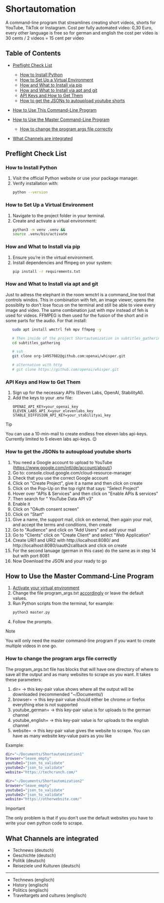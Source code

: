 # Shortautomation

A command-line program that streamlines creating short videos, shorts for YouTube, TikTok or Instagram.
Cost per fully automated video: 0,30 Euro, every other language is free so for german and english the cost per video is 30 cents / 2 videos = 15 cent per video

## Table of Contents
- [Preflight Check List](#preflight-check-list)
  - [How to Install Python](#how-to-install-python)
  - [How to Set Up a Virtual Environment](#how-to-set-up-a-virtual-environment)
  - [How and What to Install via pip](#how-and-what-to-install-via-pip)
  - [How and What to Install via apt and git](#how-and-what-to-install-via-apt-and-git)
  - [API Keys and How to Get Them](#api-keys-and-how-to-get-them)
  - [How to get the JSONs to autoupload youtube shorts](#How-to-get-the-JSONs-to-autoupload-youtube-shorts)

- [How to Use This Command-Line Program](#how-to-use-this-command-line-program)

- [How to Use the Master Command-Line Program](#how-to-use-the-master-command-line-program)
   - [How to change the program args file correctly](#how-to-change-the-program-args-file-correctly)

- [What Channels are integrated](#what-channels-are-integrated)


## Preflight Check List

### How to Install Python
1. Visit the official Python website or use your package manager.  
2. Verify installation with:  
   ```bash
   python --version
   ```


### How to Set Up a Virtual Environment
1. Navigate to the project folder in your terminal.  
2. Create and activate a virtual environment:  
   ```bash
   python3 -m venv .venv &&
   source .venv/bin/activate
   ```

### How and What to Install via pip
1. Ensure you’re in the virtual environment.  
2. Install dependencies and ffmpeg on your system:  
   ```bash
   pip install -r requirements.txt
   ```

### How and What to Install via apt and git
Just to adress the elephant in the room wmctrl is a command_line tool that controls windos.
This in combination with feh, an image viewer, opens the possiblity to don't lose focus on the terminal and still be able to view every image and video.
The same combination just with mpv instead of feh is used for videos.
FFMPEG is then used for the fusion of the short and in some parts for the audio.
For that install:
```bash
   sudo apt install wmctrl feh mpv ffmpeg -y

   # Then inside of the project Shortautomization in subtitles_gathering clone openai-whisper with http or ssh
   cd subtitles_gathering

   # ssh
   git clone org-14957082@github.com:openai/whisper.git

   # alternative with http
   # git clone https://github.com/openai/whisper.git
```

### API Keys and How to Get Them
1. Sign up for the necessary APIs (Eleven Labs, OpenAI, StabilityAI).  
2. Add the keys to your .env file:
   ```
   OPENAI_API_KEY=your_openai_key
   ELEVEN_LABS_API_X=your_elevenlabs_key
   STABLE_DIFFUSION_API_KEY=your_stabilityai_key
   ```
> [!TIP]
> You can use a 10-min-mail to create endless free eleven labs api-keys. Currently limited to 5 eleven labs api-keys. 😉


### How to get the JSONs to autoupload youtube shorts
1. You need a Google account to upload to YouTube (https://www.google.com/intl/de/account/about/)
2. Go to: console.cloud.google.com/cloud-resource-manager
3. Check that you use the correct Google account
4. Click on "Create Project", give it a name and then click on create
5. Click on the Pop-Up on the top right that says: "Select Project"
6. Hover over "APIs & Services" and then click on "Enable APIs & services"
7. Then search for " YouTube Data API v3"
8. Enable it
9. Click on "OAuth consent screen"
10. Click on "Start"
11. Give a name, the support mail, click on external, then again your mail, and accept the terms and conditions, then create
12. Go to "Audience" and click on "Add Users" and add your mail
13. Go to "Clients" click on "Create Client" and select "Web Application"
14. Create URI1 and URI2 with http://localhost:8080/ and http://localhost:8080/oauth2callback and click on create
15. For the second lanuage (german in this case) do the same as in step 14 but with port 8081
15. Now Download the JSON and your ready to go


## How to Use the Master Command-Line Program
1. [Activate your virtual environment](#how-to-set-up-a-virtual-environment)
2. Change the file program_args.txt [accordingly](#how-to-change-the-program-args-file-correctly) or leave the default values.
3. Run Python scripts from the terminal, for example:  
   ```bash
   python3 master.py
   ```
4. Follow the prompts.

> [!NOTE]
> You will only need the master command-line program if you want to create multiple videos in one go.

### How to change the program args file correctly
The program_args.txt file has blocks that will have one directory of where to save all the output and as many websites to scrape as you want. It takes these parameters:

1. dir=<value in form of a string> -> this key-pair value shows where all the output will be downloaded (recommended "~/Documents/<projectname>)
2. browser=<value in form of a str> -> this key-pair value should either be chrome or firefox everything else is not supported
3. youtube_german=<value in form of a str> -> this key-pair value is for uploads to the german channel
4. youtube_english=<value in form of a str> -> this key-pair value is for uploads to the english channel
5. website=<value in form of a str> -> this key-pair value gives the website to scrape. You can have as many website key-value pairs as you like

Example:
```bash
dir="~/Documents/Shortautomization1"
browser="leave_empty"
youtube1="json_to_validate"
youtube2="json_to_validate"
website="https://techcrunch.com/"

dir="~/Documents/Shortautomization2"
browser="leave_empty"
youtube1="json_to_validate"
youtube2="json_to_validate"
website="https://otherwebsite.com/"
```

> [!IMPORTANT]
> The only problem is that if you don't use the default websites you have to write your own python code to scrape.

## What Channels are integrated
- Technews (deutsch)
- Geschichte (deutsch)
- Politik (deutsch)
- Reiseziele und Kulturen (deutsch)
---
- Technews (englisch)
- History (englisch)
- Politics (englisch)
- Traveltargets and cultures (englisch)
